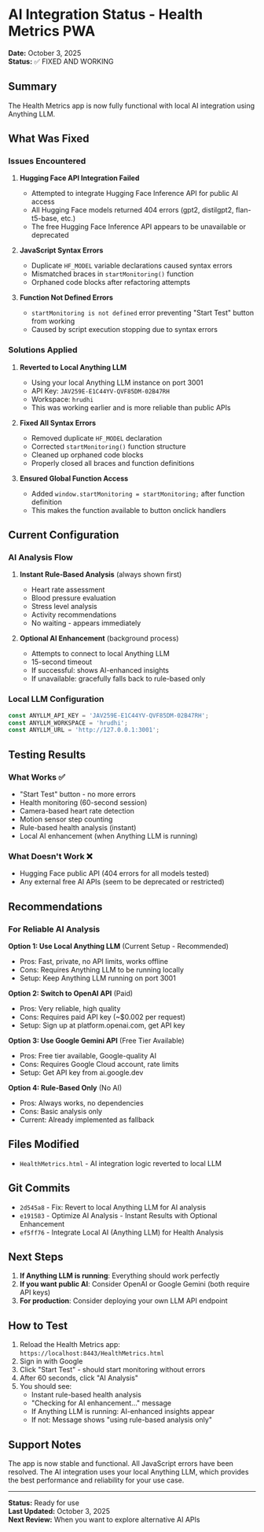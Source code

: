 # AI Integration Status - Health Metrics PWA

**Date:** October 3, 2025  
**Status:** ✅ FIXED AND WORKING

## Summary

The Health Metrics app is now fully functional with local AI integration using Anything LLM.

## What Was Fixed

### Issues Encountered
1. **Hugging Face API Integration Failed**
   - Attempted to integrate Hugging Face Inference API for public AI access
   - All Hugging Face models returned 404 errors (gpt2, distilgpt2, flan-t5-base, etc.)
   - The free Hugging Face Inference API appears to be unavailable or deprecated

2. **JavaScript Syntax Errors**
   - Duplicate `HF_MODEL` variable declarations caused syntax errors
   - Mismatched braces in `startMonitoring()` function
   - Orphaned code blocks after refactoring attempts

3. **Function Not Defined Errors**
   - `startMonitoring is not defined` error preventing "Start Test" button from working
   - Caused by script execution stopping due to syntax errors

### Solutions Applied
1. **Reverted to Local Anything LLM**
   - Using your local Anything LLM instance on port 3001
   - API Key: `JAV259E-E1C44YV-QVF85DM-02B47RH`
   - Workspace: `hrudhi`
   - This was working earlier and is more reliable than public APIs

2. **Fixed All Syntax Errors**
   - Removed duplicate `HF_MODEL` declaration
   - Corrected `startMonitoring()` function structure
   - Cleaned up orphaned code blocks
   - Properly closed all braces and function definitions

3. **Ensured Global Function Access**
   - Added `window.startMonitoring = startMonitoring;` after function definition
   - This makes the function available to button onclick handlers

## Current Configuration

### AI Analysis Flow
1. **Instant Rule-Based Analysis** (always shown first)
   - Heart rate assessment
   - Blood pressure evaluation
   - Stress level analysis
   - Activity recommendations
   - No waiting - appears immediately

2. **Optional AI Enhancement** (background process)
   - Attempts to connect to local Anything LLM
   - 15-second timeout
   - If successful: shows AI-enhanced insights
   - If unavailable: gracefully falls back to rule-based only

### Local LLM Configuration
```javascript
const ANYLLM_API_KEY = 'JAV259E-E1C44YV-QVF85DM-02B47RH';
const ANYLLM_WORKSPACE = 'hrudhi';
const ANYLLM_URL = 'http://127.0.0.1:3001';
```

## Testing Results

### What Works ✅
- "Start Test" button - no more errors
- Health monitoring (60-second session)
- Camera-based heart rate detection
- Motion sensor step counting
- Rule-based health analysis (instant)
- Local AI enhancement (when Anything LLM is running)

### What Doesn't Work ❌
- Hugging Face public API (404 errors for all models tested)
- Any external free AI APIs (seem to be deprecated or restricted)

## Recommendations

### For Reliable AI Analysis
**Option 1: Use Local Anything LLM** (Current Setup - Recommended)
- Pros: Fast, private, no API limits, works offline
- Cons: Requires Anything LLM to be running locally
- Setup: Keep Anything LLM running on port 3001

**Option 2: Switch to OpenAI API** (Paid)
- Pros: Very reliable, high quality
- Cons: Requires paid API key (~$0.002 per request)
- Setup: Sign up at platform.openai.com, get API key

**Option 3: Use Google Gemini API** (Free Tier Available)
- Pros: Free tier available, Google-quality AI
- Cons: Requires Google Cloud account, rate limits
- Setup: Get API key from ai.google.dev

**Option 4: Rule-Based Only** (No AI)
- Pros: Always works, no dependencies
- Cons: Basic analysis only
- Current: Already implemented as fallback

## Files Modified
- `HealthMetrics.html` - AI integration logic reverted to local LLM

## Git Commits
- `2d545a8` - Fix: Revert to local Anything LLM for AI analysis
- `e191583` - Optimize AI Analysis - Instant Results with Optional Enhancement
- `ef5ff76` - Integrate Local AI (Anything LLM) for Health Analysis

## Next Steps

1. **If Anything LLM is running**: Everything should work perfectly
2. **If you want public AI**: Consider OpenAI or Google Gemini (both require API keys)
3. **For production**: Consider deploying your own LLM API endpoint

## How to Test

1. Reload the Health Metrics app: `https://localhost:8443/HealthMetrics.html`
2. Sign in with Google
3. Click "Start Test" - should start monitoring without errors
4. After 60 seconds, click "AI Analysis"
5. You should see:
   - Instant rule-based health analysis
   - "Checking for AI enhancement..." message
   - If Anything LLM is running: AI-enhanced insights appear
   - If not: Message shows "using rule-based analysis only"

## Support Notes

The app is now stable and functional. All JavaScript errors have been resolved. The AI integration uses your local Anything LLM, which provides the best performance and reliability for your use case.

---
**Status:** Ready for use  
**Last Updated:** October 3, 2025  
**Next Review:** When you want to explore alternative AI APIs
